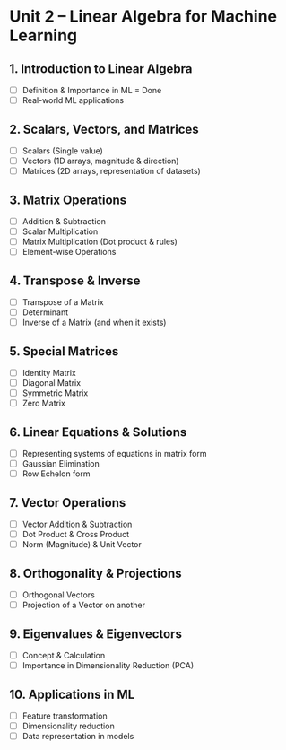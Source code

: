 # Unit 2 – Linear Algebra for Machine Learning

## 1. Introduction to Linear Algebra
- [ ] Definition & Importance in ML    = Done
- [ ] Real-world ML applications  

## 2. Scalars, Vectors, and Matrices
- [ ] Scalars (Single value)  
- [ ] Vectors (1D arrays, magnitude & direction)  
- [ ] Matrices (2D arrays, representation of datasets)  

## 3. Matrix Operations
- [ ] Addition & Subtraction  
- [ ] Scalar Multiplication  
- [ ] Matrix Multiplication (Dot product & rules)  
- [ ] Element-wise Operations  

## 4. Transpose & Inverse
- [ ] Transpose of a Matrix  
- [ ] Determinant  
- [ ] Inverse of a Matrix (and when it exists)  

## 5. Special Matrices
- [ ] Identity Matrix  
- [ ] Diagonal Matrix  
- [ ] Symmetric Matrix  
- [ ] Zero Matrix  

## 6. Linear Equations & Solutions
- [ ] Representing systems of equations in matrix form  
- [ ] Gaussian Elimination  
- [ ] Row Echelon form  

## 7. Vector Operations
- [ ] Vector Addition & Subtraction  
- [ ] Dot Product & Cross Product  
- [ ] Norm (Magnitude) & Unit Vector  

## 8. Orthogonality & Projections
- [ ] Orthogonal Vectors  
- [ ] Projection of a Vector on another  

## 9. Eigenvalues & Eigenvectors
- [ ] Concept & Calculation  
- [ ] Importance in Dimensionality Reduction (PCA)  

## 10. Applications in ML
- [ ] Feature transformation  
- [ ] Dimensionality reduction  
- [ ] Data representation in models  
